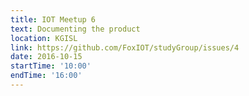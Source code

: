 ```yaml
---
title: IOT Meetup 6
text: Documenting the product
location: KGISL
link: https://github.com/FoxIOT/studyGroup/issues/4
date: 2016-10-15
startTime: '10:00'
endTime: '16:00'
---
```

